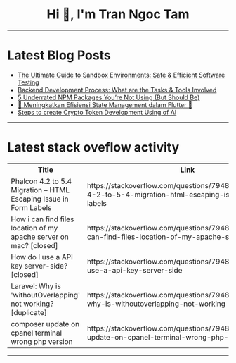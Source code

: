 <h1 align="center">Hi 👋, I'm Tran Ngoc Tam</h1>

---

# Latest Blog Posts 
<!-- BLOG-POST-LIST:START -->
- [The Ultimate Guide to Sandbox Environments: Safe &amp; Efficient Software Testing](https://dev.to/testwithtorin/the-ultimate-guide-to-sandbox-environments-safe-efficient-software-testing-lb5)
- [Backend Development Process: What are the Tasks &amp; Tools Involved](https://dev.to/apilover/backend-development-process-what-are-the-tasks-tools-involved-2mol)
- [5 Underrated NPM Packages You’re Not Using &lpar;But Should Be&rpar;](https://dev.to/balrajola/5-underrated-npm-packages-youre-not-using-but-should-be-dn4)
- [🚀 Meningkatkan Efisiensi State Management dalam Flutter 🚀](https://dev.to/joenathandevid/meningkatkan-efisiensi-state-management-dalam-flutter-5gj1)
- [Steps to create Crypto Token Development Using of AI](https://dev.to/abijohn/steps-to-create-crypto-token-development-using-of-ai-41nm)
<!-- BLOG-POST-LIST:END -->

---

# Latest stack oveflow activity
<table>
  <tr><th>Title</th><th>Link</th></tr>
  <!-- STACKOVERFLOW:START --><tr><td>Phalcon 4.2 to 5.4 Migration – HTML Escaping Issue in Form Labels</td><td>https://stackoverflow.com/questions/79483182/phalcon-4-2-to-5-4-migration-html-escaping-issue-in-form-labels</td></tr><tr><td>How i can find files location of my apache server on mac? [closed]</td><td>https://stackoverflow.com/questions/79483013/how-i-can-find-files-location-of-my-apache-server-on-mac</td></tr><tr><td>How do I use a API key server-side? [closed]</td><td>https://stackoverflow.com/questions/79482921/how-do-i-use-a-api-key-server-side</td></tr><tr><td>Laravel: Why is &#39;withoutOverlapping&#39; not working? [duplicate]</td><td>https://stackoverflow.com/questions/79482916/laravel-why-is-withoutoverlapping-not-working</td></tr><tr><td>composer update on cpanel terminal wrong php version</td><td>https://stackoverflow.com/questions/79482915/composer-update-on-cpanel-terminal-wrong-php-version</td></tr><!-- STACKOVERFLOW:END -->
</table>

---


